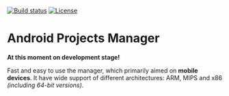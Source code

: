 [![Build status](https://travis-ci.org/lem0nez/apm.svg)](https://travis-ci.org/lem0nez/apm)
[![License](https://img.shields.io/github/license/lem0nez/apm.svg)](https://github.com/lem0nez/apm/blob/master/LICENSE)

# Android Projects Manager
**At this moment on development stage!**

Fast and easy to use the manager, which primarily aimed on **mobile devices**.
It have wide support of different architectures: ARM, MIPS and x86
*(including 64-bit versions)*.
